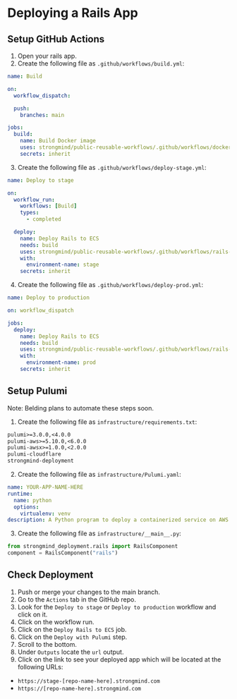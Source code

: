 # Deploying a Rails App

## Setup GitHub Actions
1. Open your rails app.
1. Create the following file as `.github/workflows/build.yml`:
```yaml
name: Build

on:
  workflow_dispatch:

  push:
    branches: main

jobs:
  build:
    name: Build Docker image
    uses: strongmind/public-reusable-workflows/.github/workflows/docker-build.yml@main
    secrets: inherit
```

3. Create the following file as `.github/workflows/deploy-stage.yml`:
```yaml
name: Deploy to stage

on:
  workflow_run:
    workflows: [Build]
    types:
      - completed

  deploy:
    name: Deploy Rails to ECS
    needs: build
    uses: strongmind/public-reusable-workflows/.github/workflows/rails-deploy.yml@main
    with:
      environment-name: stage
    secrets: inherit
```

4. Create the following file as `.github/workflows/deploy-prod.yml`:
```yaml
name: Deploy to production

on: workflow_dispatch

jobs:
  deploy:
    name: Deploy Rails to ECS
    needs: build
    uses: strongmind/public-reusable-workflows/.github/workflows/rails-deploy.yml@main
    with:
      environment-name: prod
    secrets: inherit
```

## Setup Pulumi
Note: Belding plans to automate these steps soon.
1. Create the following file as `infrastructure/requirements.txt`:
```txt
pulumi>=3.0.0,<4.0.0
pulumi-aws>=5.10.0,<6.0.0
pulumi-awsx>=1.0.0,<2.0.0
pulumi-cloudflare
strongmind-deployment
```
2. Create the following file as `infrastructure/Pulumi.yaml`:
```yaml
name: YOUR-APP-NAME-HERE
runtime:
  name: python
  options:
    virtualenv: venv
description: A Python program to deploy a containerized service on AWS
```
3. Create the following file as `infrastructure/__main__.py`:
```python
from strongmind_deployment.rails import RailsComponent
component = RailsComponent("rails")
```

## Check Deployment
1. Push or merge your changes to the main branch.
2. Go to the `Actions` tab in the GitHub repo.
3. Look for the `Deploy to stage` or `Deploy to production` workflow and click on it.
4. Click on the workflow run.
5. Click on the `Deploy Rails to ECS` job.
6. Click on the `Deploy with Pulumi` step.
7. Scroll to the bottom.
8. Under `Outputs` locate the `url` output.
9. Click on the link to see your deployed app which will be located at the following URLs:
- `https://stage-[repo-name-here].strongmind.com`
- `https://[repo-name-here].strongmind.com`